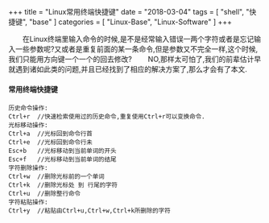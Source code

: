 +++
title = "Linux常用终端快捷键"
date = "2018-03-04"
tags = [ "shell", "快捷键", "base" ]
categories = [
    "Linux-Base",
    "Linux-Software"
]
+++

　　在Linux终端里输入命令的时候,是不是经常输入错误一两个字符或者是忘记输入一些参数呢?又或者是重复前面的某一条命令,但是参数又不完全一样,这个时候, 我们只能用方向键一个一个的回去修改?
　　NO,那样太可怕了,我们的前辈估计早就遇到诸如此类的问题,并且已经找到了相应的解决方案了,那么才会有了本文.

#### 常用终端快捷键

```
历史命令操作:
Ctrl+r  //快速检索使用过的历史命令,重复使用Ctrl+r可以变换命令.
光标移动操作:
Ctrl+a  //光标回到命令行首
Ctrl+e  //光标回到命令行未
Esc+b   //光标移动到当前单词的开头
Esc+f   //光标移动到当前单词的结尾
字符删除操作:
Ctrl+w  //删除光标前的一个单词
Ctrl+k  //删除光标处 到 行尾的字符
Ctrl+u  //删除整行命令
字符粘贴操作:
Ctrl+y  //粘贴由Ctrl+u,Ctrl+w,Ctrl+k所删除的字符
```



